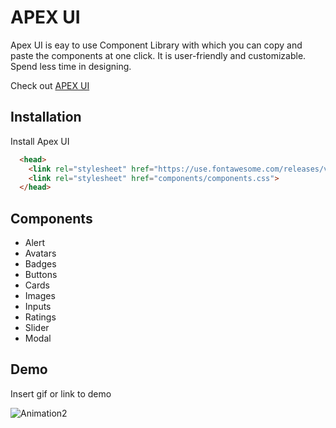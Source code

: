 # APEX UI 

Apex UI is eay to use Component Library with which you can copy and paste the components at one click. It is user-friendly and customizable. Spend less time in designing.

Check out  [APEX UI](https://apex-ui.netlify.app/) 

## Installation

Install Apex UI 

```html
  <head>
    <link rel="stylesheet" href="https://use.fontawesome.com/releases/v5.0.7/css/all.css">
    <link rel="stylesheet" href="components/components.css">
  </head>
```
    
## Components

- Alert
- Avatars
- Badges
- Buttons
- Cards
- Images
- Inputs
- Ratings
- Slider
- Modal 


## Demo

Insert gif or link to demo



![Animation2](https://user-images.githubusercontent.com/90499683/154968675-f4ed0a21-4d22-4bcc-9f15-acc0b2d3496b.gif)
